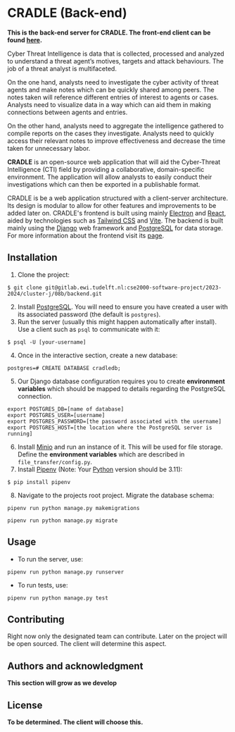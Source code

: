 # CRADLE (Back-end)

**This is the back-end server for CRADLE. The front-end client can be found [here](https://gitlab.ewi.tudelft.nl/cse2000-software-project/2023-2024/cluster-j/08b/frontend).**

Cyber Threat Intelligence is data that is collected, processed and analyzed to understand a threat agent’s motives, targets and attack behaviours. The job of a threat analyst is multifaceted.

On the one hand, analysts need to investigate the cyber activity of threat agents and make notes which can be quickly shared among peers. The notes taken will reference different entries of interest to agents or cases. Analysts need to visualize data in a way which can aid them in making connections between agents and entries.

On the other hand, analysts need to aggregate the intelligence gathered to compile reports on the cases they investigate. Analysts need to quickly access their relevant notes to improve effectiveness and decrease the time taken for unnecessary labor.

**CRADLE** is an open-source web application that will aid the Cyber-Threat Intelligence (CTI) field by providing a collaborative, domain-specific environment. The application will allow analysts to easily conduct their investigations which can then be exported in a publishable format.

CRADLE is be a web application structured with a client-server architecture. Its design is modular to allow for other features and improvements to be added later on.
CRADLE's frontend is built using mainly [Electron](https://www.electronjs.org/) and [React](https://react.dev/), aided by technologies such as [Tailwind CSS](https://tailwindcss.com/) and [Vite](https://vitejs.dev/). The backend is built mainly using the [Django](https://www.djangoproject.com/) web framework and [PostgreSQL](https://www.postgresql.org/) for data storage. For more information about the frontend visit its [page](https://gitlab.ewi.tudelft.nl/cse2000-software-project/2023-2024/cluster-j/08b/frontend).

<!-- 
## Visuals
Depending on what you are making, it can be a good idea to include screenshots or even a video (you'll frequently see GIFs rather than actual videos). Tools like ttygif can help, but check out Asciinema for a more sophisticated method. --> 

## Installation
1. Clone the project:
```
$ git clone git@gitlab.ewi.tudelft.nl:cse2000-software-project/2023-2024/cluster-j/08b/backend.git
```
2. Install [PostgreSQL](https://www.postgresql.org/). You will need to ensure you have created a user with its associated password (the default is ```postgres```).
3. Run the server (usually this might happen automatically after install). Use a client such as ```psql``` to communicate with it:
```
$ psql -U [your-username]
```
4. Once in the interactive section, create a new database:
```
postgres=# CREATE DATABASE cradledb;
```
5. Our Django database configuration requires you to create **environment variables** which should be mapped to details regarding the PostgreSQL connection.
```
export POSTGRES_DB=[name of database]
export POSTGRES_USER=[username]
export POSTGRES_PASSWORD=[the password associated with the username]
export POSTGRES_HOST=[the location where the PostgreSQL server is running]
```
6. Install [Minio](https://min.io/) and run an instance of it. This will be used for file storage. Define the **environment variables** which are described in `file_transfer/config.py`. 
7. Install [Pipenv](https://pipenv.pypa.io/en/latest/) (Note: Your [Python](https://www.python.org/downloads/release/python-3110/) version should be 3.11):
```
$ pip install pipenv
```
8. Navigate to the projects root project. Migrate the database schema:
```
pipenv run python manage.py makemigrations
```
```
pipenv run python manage.py migrate
```

## Usage
- To run the server, use:
```
pipenv run python manage.py runserver
```
- To run tests, use:
```
pipenv run python manage.py test
```

## Contributing
Right now only the designated team can contribute. Later on the project will be open sourced. The client will determine this aspect.

## Authors and acknowledgment
**This section will grow as we develop**

## License
**To be determined. The client will choose this.**
